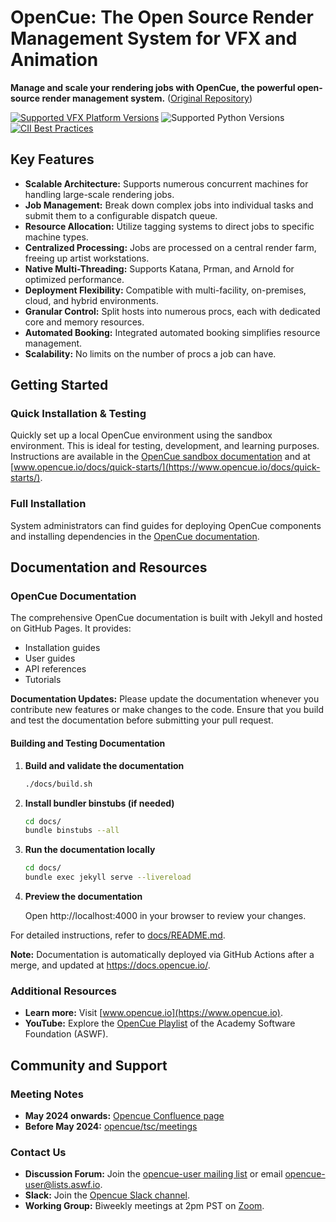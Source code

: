 # OpenCue: The Open Source Render Management System for VFX and Animation

**Manage and scale your rendering jobs with OpenCue, the powerful open-source render management system.** ([Original Repository](https://github.com/AcademySoftwareFoundation/OpenCue))

[![Supported VFX Platform Versions](https://img.shields.io/badge/vfx%20platform-2021--2024-lightgrey.svg)](http://www.vfxplatform.com/)
![Supported Python Versions](https://img.shields.io/badge/python-3.6+-blue.svg)
[![CII Best Practices](https://bestpractices.coreinfrastructure.org/projects/2837/badge)](https://bestpractices.coreinfrastructure.org/projects/2837)

## Key Features

*   **Scalable Architecture:** Supports numerous concurrent machines for handling large-scale rendering jobs.
*   **Job Management:** Break down complex jobs into individual tasks and submit them to a configurable dispatch queue.
*   **Resource Allocation:** Utilize tagging systems to direct jobs to specific machine types.
*   **Centralized Processing:** Jobs are processed on a central render farm, freeing up artist workstations.
*   **Native Multi-Threading:** Supports Katana, Prman, and Arnold for optimized performance.
*   **Deployment Flexibility:** Compatible with multi-facility, on-premises, cloud, and hybrid environments.
*   **Granular Control:** Split hosts into numerous procs, each with dedicated core and memory resources.
*   **Automated Booking:** Integrated automated booking simplifies resource management.
*   **Scalability:** No limits on the number of procs a job can have.

## Getting Started

### Quick Installation & Testing

Quickly set up a local OpenCue environment using the sandbox environment. This is ideal for testing, development, and learning purposes. Instructions are available in the [OpenCue sandbox documentation](https://github.com/AcademySoftwareFoundation/OpenCue/blob/master/sandbox/README.md) and at [www.opencue.io/docs/quick-starts/](https://www.opencue.io/docs/quick-starts/).

### Full Installation

System administrators can find guides for deploying OpenCue components and installing dependencies in the [OpenCue documentation](https://www.opencue.io/docs/getting-started/).

## Documentation and Resources

### OpenCue Documentation

The comprehensive OpenCue documentation is built with Jekyll and hosted on GitHub Pages. It provides:

*   Installation guides
*   User guides
*   API references
*   Tutorials

**Documentation Updates:** Please update the documentation whenever you contribute new features or make changes to the code. Ensure that you build and test the documentation before submitting your pull request.

#### Building and Testing Documentation

1.  **Build and validate the documentation**

    ```bash
    ./docs/build.sh
    ```

2.  **Install bundler binstubs (if needed)**

    ```bash
    cd docs/
    bundle binstubs --all
    ```

3.  **Run the documentation locally**

    ```bash
    cd docs/
    bundle exec jekyll serve --livereload
    ```

4.  **Preview the documentation**

    Open http://localhost:4000 in your browser to review your changes.

For detailed instructions, refer to [docs/README.md](https://github.com/AcademySoftwareFoundation/OpenCue/blob/master/docs/README.md).

**Note:** Documentation is automatically deployed via GitHub Actions after a merge, and updated at https://docs.opencue.io/.

### Additional Resources

*   **Learn more:** Visit [www.opencue.io](https://www.opencue.io).
*   **YouTube:** Explore the [OpenCue Playlist](https://www.youtube.com/playlist?list=PL9dZxafYCWmzSBEwVT2AQinmZolYqBzdp) of the Academy Software Foundation (ASWF).

## Community and Support

### Meeting Notes

*   **May 2024 onwards:** [Opencue Confluence page](http://wiki.aswf.io/display/OPENCUE/OpenCue+Home)
*   **Before May 2024:** [opencue/tsc/meetings](https://github.com/AcademySoftwareFoundation/OpenCue/tree/master/tsc/meetings)

### Contact Us

*   **Discussion Forum:** Join the [opencue-user mailing list](https://lists.aswf.io/g/opencue-user) or email <opencue-user@lists.aswf.io>.
*   **Slack:** Join the [Opencue Slack channel](https://academysoftwarefdn.slack.com/archives/CMFPXV39Q).
*   **Working Group:** Biweekly meetings at 2pm PST on [Zoom](https://www.google.com/url?q=https://zoom-lfx.platform.linuxfoundation.org/meeting/95509555934?password%3Da8d65f0e-c5f0-44fb-b362-d3ed0c22b7c1&sa=D&source=calendar&ust=1717863981078692&usg=AOvVaw1zRcYz7VPAwfwOXeBPpoM6).